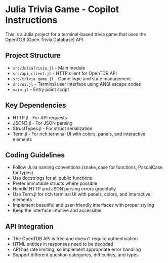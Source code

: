 <!-- Use this file to provide workspace-specific custom instructions to Copilot. For more details, visit https://code.visualstudio.com/docs/copilot/copilot-customization#_use-a-githubcopilotinstructionsmd-file -->

# Julia Trivia Game - Copilot Instructions

This is a Julia project for a terminal-based trivia game that uses the OpenTDB (Open Trivia Database) API.

## Project Structure
- `src/JuliaTrivia.jl` - Main module
- `src/api_client.jl` - HTTP client for OpenTDB API
- `src/trivia_game.jl` - Game logic and state management
- `src/ui.jl` - Terminal user interface using ANSI escape codes
- `main.jl` - Entry point script

## Key Dependencies
- HTTP.jl - For API requests
- JSON3.jl - For JSON parsing
- StructTypes.jl - For struct serialization
- Term.jl - For rich terminal UI with colors, panels, and interactive elements

## Coding Guidelines
- Follow Julia naming conventions (snake_case for functions, PascalCase for types)
- Use docstrings for all public functions
- Prefer immutable structs where possible
- Handle HTTP and JSON parsing errors gracefully
- Use Term.jl for rich terminal UI with panels, colors, and interactive elements
- Implement beautiful and user-friendly interfaces with proper styling
- Keep the interface intuitive and accessible

## API Integration
- The OpenTDB API is free and doesn't require authentication
- HTML entities in responses need to be decoded
- API has rate limiting, so implement appropriate error handling
- Support different question categories, difficulties, and types
